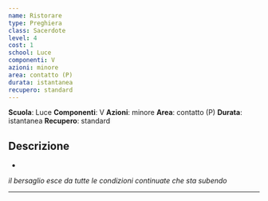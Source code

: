```yaml
---
name: Ristorare
type: Preghiera
class: Sacerdote
level: 4
cost: 1
school: Luce
componenti: V
azioni: minore
area: contatto (P)
durata: istantanea
recupero: standard
---
```

**Scuola**: Luce
**Componenti**: V
**Azioni**: minore
**Area**: contatto (P)
**Durata**: istantanea
**Recupero**: standard

**Descrizione**
-

-

*il bersaglio esce da tutte le condizioni continuate che sta subendo*

---